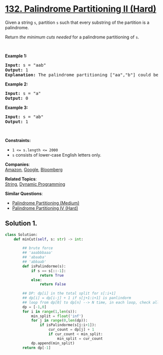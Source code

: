 # [132. Palindrome Partitioning II (Hard)](https://leetcode.com/problems/palindrome-partitioning-ii/)

<p>Given a string <code>s</code>, partition <code>s</code> such that every substring of the partition is a palindrome.</p>

<p>Return <em>the minimum cuts needed</em> for a palindrome partitioning of <code>s</code>.</p>

<p>&nbsp;</p>
<p><strong>Example 1:</strong></p>

<pre><strong>Input:</strong> s = "aab"
<strong>Output:</strong> 1
<strong>Explanation:</strong> The palindrome partitioning ["aa","b"] could be produced using 1 cut.
</pre>

<p><strong>Example 2:</strong></p>

<pre><strong>Input:</strong> s = "a"
<strong>Output:</strong> 0
</pre>

<p><strong>Example 3:</strong></p>

<pre><strong>Input:</strong> s = "ab"
<strong>Output:</strong> 1
</pre>

<p>&nbsp;</p>
<p><strong>Constraints:</strong></p>

<ul>
	<li><code>1 &lt;= s.length &lt;= 2000</code></li>
	<li><code>s</code> consists of lower-case English letters only.</li>
</ul>


**Companies**:  
[Amazon](https://leetcode.com/company/amazon), [Google](https://leetcode.com/company/google), [Bloomberg](https://leetcode.com/company/bloomberg)

**Related Topics**:  
[String](https://leetcode.com/tag/string/), [Dynamic Programming](https://leetcode.com/tag/dynamic-programming/)

**Similar Questions**:
* [Palindrome Partitioning (Medium)](https://leetcode.com/problems/palindrome-partitioning/)
* [Palindrome Partitioning IV (Hard)](https://leetcode.com/problems/palindrome-partitioning-iv/)

## Solution 1.

```py
class Solution:
    def minCut(self, s: str) -> int:
        
        ## brute force
        ## 'aaabbbaaa'
        ## 'abaaba'
        ## 'abbaab'
        def isPalindorme(s):
            if s == s[::-1]:
                return True
            else:
                return False
        
        ## DP: dp[i] in the total split for s[:i+1]
        ## dp[i] = dp[i-j] + 1 if s[j+1:i+1] is panlindorm 
        ## loop from dp[0] to dp[n] --> N time, in each loop, check all previous status --> N time, in each check, check a panlidorm from previous status to current status, N time, total O(N^3)
        dp = [-1,0]
        for i in range(1,len(s)):
            min_split = float('inf')
            for j in range(0,len(dp)):
                if isPalindorme(s[j:i+1]):
                    cur_count = dp[j] + 1
                    if cur_count < min_split:
                        min_split = cur_count
            dp.append(min_split)
        return dp[-1]
            
```